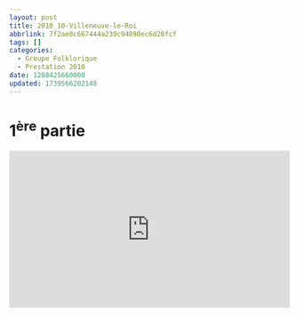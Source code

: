 ```yaml
---
layout: post
title: 2010_10-Villeneuve-le-Roi
abbrlink: 7f2ae0c667444a239c94898ec6d28fcf
tags: []
categories:
  - Groupe Folklorique
  - Prestation 2010
date: 1288425660000
updated: 1739566202148
---
```


# 1<sup>ère</sup> partie

<div style="position:relative; padding-bottom:56.25%; height:0; overflow:hidden; max-width:100%; width:100%;">
  <iframe src="https://www.youtube.com/embed/Us82T3tesF4" 
          style="position:absolute; top:0; left:0; width:100%; height:100%;" 
          frameborder="0" allow="accelerometer; autoplay; encrypted-media; gyroscope; picture-in-picture" 
          allowfullscreen>
  </iframe>
</div>
